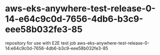 # aws-eks-anywhere-test-release-0-14-e64c9c0d-7656-4db6-b3c9-eee58b032fe3-85
repository for use with E2E test job aws-eks-anywhere-test-release-0-14:e64c9c0d-7656-4db6-b3c9-eee58b032fe3-85

